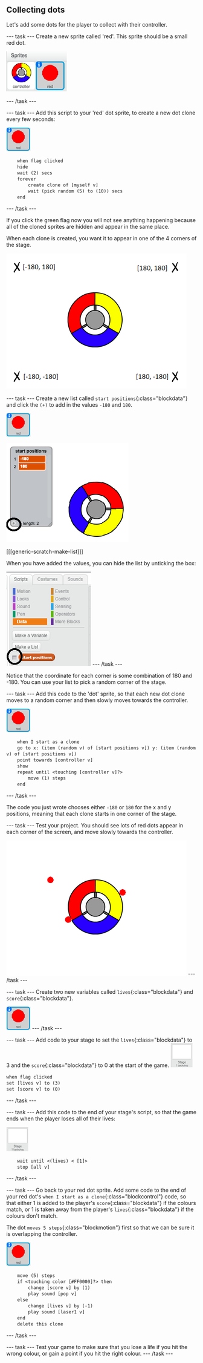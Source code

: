 ## Collecting dots

Let's add some dots for the player to collect with their controller.

--- task ---
Create a new sprite called 'red'. This sprite should be a small red dot.

![Red dot sprite](images/dots-red.png)

--- /task ---

--- task ---
Add this script to your 'red' dot sprite, to create a new dot clone every few seconds:

![Red dot sprite](images/red-sprite.png)

```blocks
	when flag clicked
	hide
	wait (2) secs
	forever
		create clone of [myself v]
		wait (pick random (5) to (10)) secs
	end
```
--- /task ---

If you click the green flag now you will not see anything happening because all of the cloned sprites are hidden and appear in the same place.

When each clone is created, you want it to appear in one of the 4 corners of the stage.

![screenshot](images/dots-start.png)

--- task ---
Create a new list called `start positions`{:class="blockdata"} and click the `(+)` to add in the values `-180` and `180`.

![Red dot sprite](images/red-sprite.png)

![List of 180 and -180](images/dots-list.png)

[[[generic-scratch-make-list]]]

When you have added the values, you can hide the list by unticking the box:

![Hide the list](images/hide-list.png)
--- /task ---

Notice that the coordinate for each corner is some combination of 180 and -180. You can use your list to pick a random corner of the stage.

--- task ---
Add this code to the 'dot' sprite, so that each new dot clone moves to a random corner and then slowly moves towards the controller.

![Red dot sprite](images/red-sprite.png)

```blocks
	when I start as a clone
	go to x: (item (random v) of [start positions v]) y: (item (random v) of [start positions v])
	point towards [controller v]
	show
	repeat until <touching [controller v]?>
		move (1) steps
	end
```

--- /task ---

The code you just wrote chooses either `-180` or `180` for the x and y positions, meaning that each clone starts in one corner of the stage.

--- task ---
Test your project. You should see lots of red dots appear in each corner of the screen, and move slowly towards the controller.

![screenshot](images/dots-red-test.png)
--- /task ---

--- task ---
Create two new variables called `lives`{:class="blockdata"} and `score`{:class="blockdata"}.

![Red dot sprite](images/red-sprite.png)
--- /task ---

--- task ---
Add code to your stage to set the `lives`{:class="blockdata"} to 3 and the `score`{:class="blockdata"} to 0 at the start of the game.
![Stage sprite](images/stage-sprite.png)

```blocks
when flag clicked
set [lives v] to (3)
set [score v] to (0)
```
--- /task ---

--- task ---
Add this code to the end of your stage's script, so that the game ends when the player loses all of their lives:

![Stage sprite](images/stage-sprite.png)
```blocks
	wait until <(lives) < [1]>
	stop [all v]
```
--- /task ---

--- task ---
Go back to your red dot sprite. Add some code to the end of your red dot's `when I start as a clone`{:class="blockcontrol"} code, so that either 1 is added to the player's `score`{:class="blockdata"} if the colours match, or 1 is taken away from the player's `lives`{:class="blockdata"} if the colours don't match.

The dot `moves 5 steps`{:class="blockmotion"} first so that we can be sure it is overlapping the controller.

![Red dot sprite](images/red-sprite.png)
```blocks
	move (5) steps
	if <touching color [#FF0000]?> then
		change [score v] by (1)
		play sound [pop v]
	else
		change [lives v] by (-1)
		play sound [laser1 v]
	end
	delete this clone
```
--- /task ---

--- task ---
Test your game to make sure that you lose a life if you hit the wrong colour, or gain a point if you hit the right colour.
--- /task ---
